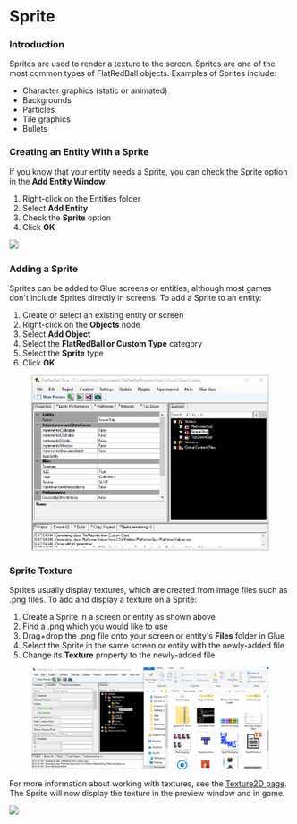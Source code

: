# Sprite

### Introduction

Sprites are used to render a texture to the screen. Sprites are one of the most common types of FlatRedBall objects. Examples of Sprites include:

* Character graphics (static or animated)
* Backgrounds
* Particles
* Tile graphics
* Bullets

### Creating an Entity With a Sprite

If you know that your entity needs a Sprite, you can check the Sprite option in the **Add Entity Window**.

1. Right-click on the Entities folder
2. Select **Add Entity**
3. Check the **Sprite** option
4. Click **OK**

![](../../../media/2019-06-img\_5d18bae01c0a8.png)

### Adding a Sprite

Sprites can be added to Glue screens or entities, although most games don't include Sprites directly in screens. To add a Sprite to an entity:

1. Create or select an existing entity or screen
2. Right-click on the **Objects** node
3. Select **Add Object**
4. Select the **FlatRedBall or Custom Type** category
5. Select the **Sprite** type
6. Click **OK**

<figure><img src="../../../media/2016-01-2019-05-02_06-51-56.gif" alt=""><figcaption></figcaption></figure>

### Sprite Texture

Sprites usually display textures, which are created from image files such as .png files. To add and display a texture on a Sprite:

1. Create a Sprite in a screen or entity as shown above
2. Find a .png which you would like to use
3. Drag+drop the .png file onto your screen or entity's **Files** folder in Glue
4. Select the Sprite in the same screen or entity with the newly-added file
5. Change its **Texture** property to the newly-added file

<figure><img src="../../../media/2016-01-2019-05-02_06-56-48-1.gif" alt=""><figcaption></figcaption></figure>

For more information about working with textures, see the [Texture2D page](../../files/texture2d.md). The Sprite will now display the texture in the preview window and in game.

![](../../../media/2019-05-img\_5ccae9f711f3f.png)
